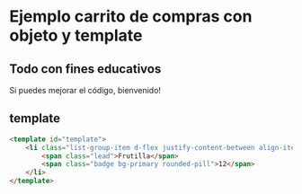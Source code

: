 # Ejemplo carrito de compras con objeto y template

## Todo con fines educativos
Si puedes mejorar el código, bienvenido!

## template
```html
<template id="template">
    <li class="list-group-item d-flex justify-content-between align-items-center">
        <span class="lead">Frutilla</span>
        <span class="badge bg-primary rounded-pill">12</span>
    </li>
</template>
```